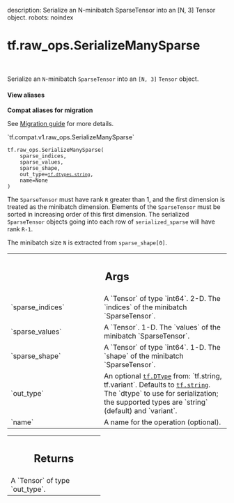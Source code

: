 description: Serialize an N-minibatch SparseTensor into an [N, 3] Tensor object.
robots: noindex

# tf.raw_ops.SerializeManySparse

<!-- Insert buttons and diff -->

<table class="tfo-notebook-buttons tfo-api nocontent" align="left">

</table>



Serialize an `N`-minibatch `SparseTensor` into an `[N, 3]` `Tensor` object.


<section class="expandable">
  <h4 class="showalways">View aliases</h4>
  <p>
<b>Compat aliases for migration</b>
<p>See
<a href="https://www.tensorflow.org/guide/migrate">Migration guide</a> for
more details.</p>
<p>`tf.compat.v1.raw_ops.SerializeManySparse`</p>
</p>
</section>

<pre class="devsite-click-to-copy prettyprint lang-py tfo-signature-link">
<code>tf.raw_ops.SerializeManySparse(
    sparse_indices,
    sparse_values,
    sparse_shape,
    out_type=<a href="../../tf/dtypes.md#string"><code>tf.dtypes.string</code></a>,
    name=None
)
</code></pre>



<!-- Placeholder for "Used in" -->

The `SparseTensor` must have rank `R` greater than 1, and the first dimension
is treated as the minibatch dimension.  Elements of the `SparseTensor`
must be sorted in increasing order of this first dimension.  The serialized
`SparseTensor` objects going into each row of `serialized_sparse` will have
rank `R-1`.

The minibatch size `N` is extracted from `sparse_shape[0]`.

<!-- Tabular view -->
 <table class="responsive fixed orange">
<colgroup><col width="214px"><col></colgroup>
<tr><th colspan="2"><h2 class="add-link">Args</h2></th></tr>

<tr>
<td>
`sparse_indices`<a id="sparse_indices"></a>
</td>
<td>
A `Tensor` of type `int64`.
2-D.  The `indices` of the minibatch `SparseTensor`.
</td>
</tr><tr>
<td>
`sparse_values`<a id="sparse_values"></a>
</td>
<td>
A `Tensor`.
1-D.  The `values` of the minibatch `SparseTensor`.
</td>
</tr><tr>
<td>
`sparse_shape`<a id="sparse_shape"></a>
</td>
<td>
A `Tensor` of type `int64`.
1-D.  The `shape` of the minibatch `SparseTensor`.
</td>
</tr><tr>
<td>
`out_type`<a id="out_type"></a>
</td>
<td>
An optional <a href="../../tf/dtypes/DType.md"><code>tf.DType</code></a> from: `tf.string, tf.variant`. Defaults to <a href="../../tf.md#string"><code>tf.string</code></a>.
The `dtype` to use for serialization; the supported types are `string`
(default) and `variant`.
</td>
</tr><tr>
<td>
`name`<a id="name"></a>
</td>
<td>
A name for the operation (optional).
</td>
</tr>
</table>



<!-- Tabular view -->
 <table class="responsive fixed orange">
<colgroup><col width="214px"><col></colgroup>
<tr><th colspan="2"><h2 class="add-link">Returns</h2></th></tr>
<tr class="alt">
<td colspan="2">
A `Tensor` of type `out_type`.
</td>
</tr>

</table>

